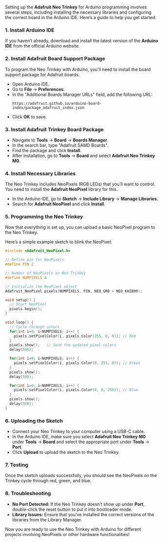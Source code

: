 Setting up the **Adafruit Neo Trinkey** for Arduino programming involves several steps, including installing the necessary libraries and configuring the correct board in the Arduino IDE. Here’s a guide to help you get started:

### 1. Install Arduino IDE
If you haven’t already, download and install the latest version of the **Arduino IDE** from the official Arduino website.

### 2. Install Adafruit Board Support Package
To program the Neo Trinkey with Arduino, you'll need to install the board support package for Adafruit boards.

- Open Arduino IDE.
- Go to **File** -> **Preferences**.
- In the "Additional Boards Manager URLs" field, add the following URL:
  ```
  https://adafruit.github.io/arduino-board-index/package_adafruit_index.json
  ```
- Click **OK** to save.
  
### 3. Install Adafruit Trinkey Board Package
- Navigate to **Tools** -> **Board** -> **Boards Manager**.
- In the search bar, type "Adafruit SAMD Boards".
- Find the package and click **Install**.
- After installation, go to **Tools** -> **Board** and select **Adafruit Neo Trinkey M0**.

### 4. Install Necessary Libraries
The Neo Trinkey includes NeoPixels (RGB LEDs) that you’ll want to control. You need to install the **Adafruit NeoPixel** library for this.

- In the Arduino IDE, go to **Sketch** -> **Include Library** -> **Manage Libraries**.
- Search for **Adafruit NeoPixel** and click **Install**.

### 5. Programming the Neo Trinkey
Now that everything is set up, you can upload a basic NeoPixel program to the Neo Trinkey.

Here’s a simple example sketch to blink the NeoPixel:

```cpp
#include <Adafruit_NeoPixel.h>

// Define pin for NeoPixels
#define PIN 2

// Number of NeoPixels on Neo Trinkey
#define NUMPIXELS 4

// Initialize the NeoPixel object
Adafruit_NeoPixel pixels(NUMPIXELS, PIN, NEO_GRB + NEO_KHZ800);

void setup() {
  // Start NeoPixel
  pixels.begin();
}

void loop() {
  // Cycle through colors
  for(int i=0; i<NUMPIXELS; i++) {
    pixels.setPixelColor(i, pixels.Color(255, 0, 0)); // Red
  }
  pixels.show();   // Send the updated pixel colors
  delay(500);

  for(int i=0; i<NUMPIXELS; i++) {
    pixels.setPixelColor(i, pixels.Color(0, 255, 0)); // Green
  }
  pixels.show();
  delay(500);

  for(int i=0; i<NUMPIXELS; i++) {
    pixels.setPixelColor(i, pixels.Color(0, 0, 255)); // Blue
  }
  pixels.show();
  delay(500);
}
```

### 6. Uploading the Sketch
- Connect your Neo Trinkey to your computer using a USB-C cable.
- In the Arduino IDE, make sure you select **Adafruit Neo Trinkey M0** under **Tools** -> **Board** and select the appropriate port under **Tools** -> **Port**.
- Click **Upload** to upload the sketch to the Neo Trinkey.

### 7. Testing
Once the sketch uploads successfully, you should see the NeoPixels on the Trinkey cycle through red, green, and blue.

### 8. Troubleshooting
- **No Port Detected:** If the Neo Trinkey doesn’t show up under **Port**, double-click the reset button to put it into bootloader mode.
- **Library Issues:** Ensure that you’ve installed the correct versions of the libraries from the Library Manager.

Now you are ready to use the Neo Trinkey with Arduino for different projects involving NeoPixels or other hardware functionalities!
